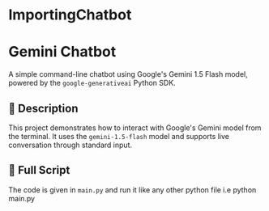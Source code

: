 # ImportingChatbot
# Gemini Chatbot

A simple command-line chatbot using Google's Gemini 1.5 Flash model, powered by the `google-generativeai` Python SDK.

## 🧠 Description

This project demonstrates how to interact with Google's Gemini model from the terminal. It uses the `gemini-1.5-flash` model and supports live conversation through standard input.

## 📄 Full Script

The code is given in `main.py` and run it like any other python file i.e python main.py
